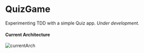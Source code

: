 # QuizGame
 Experimenting TDD with a simple Quiz app.
 _Under development._


#### Current Architecture

![currentArch](https://github.com/altunog/QuizGame/assets/53496232/721e19aa-f0c8-4fb3-aa64-e5a7ee0347de)


